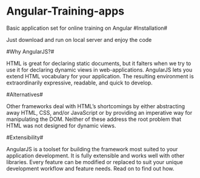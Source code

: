 # Angular-Training-apps
Basic application set for online training on Angular 
#Installation#

Just download and run on local server and enjoy the code 

#Why AngularJS?#

HTML is great for declaring static documents, but it falters when we try to use it 
for declaring dynamic views in web-applications. AngularJS lets you extend HTML vocabulary
for your application. The resulting environment is extraordinarily expressive, readable, and quick to develop.

#Alternatives#

Other frameworks deal with HTML’s shortcomings by either abstracting away HTML,
CSS, and/or JavaScript or by providing an imperative way for manipulating the DOM.
Neither of these address the root problem that HTML was not designed for dynamic views.

#Extensibility#

AngularJS is a toolset for building the framework most suited to your application development. 
It is fully extensible and works well with other libraries. 
Every feature can be modified or replaced to suit your unique development workflow and feature needs. Read on to find out how.
